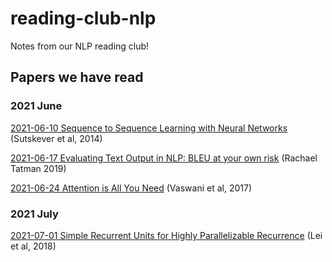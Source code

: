 # reading-club-nlp
Notes from our NLP reading club!

## Papers we have read

### 2021 June

 [2021-06-10 Sequence to Sequence Learning with Neural Networks](./2021/June/2021-06-10%20Seq2Seq.pdf) (Sutskever et al, 2014)

 [2021-06-17 Evaluating Text Output in NLP: BLEU at your own risk](./2021/June/2021-06-17_Bleu.pdf) (Rachael Tatman 2019)  

 [2021-06-24 Attention is All You Need](./2021/June/2021-06-24_Attention_is_All_you_need.pdf) (Vaswani et al, 2017)  

 ### 2021 July

 [2021-07-01 Simple Recurrent Units for Highly Parallelizable Recurrence](./2021/July/2021-07-01_simple_recurrent_units_for_highly_parallelizable_recurrence.pdf) (Lei et al, 2018)
